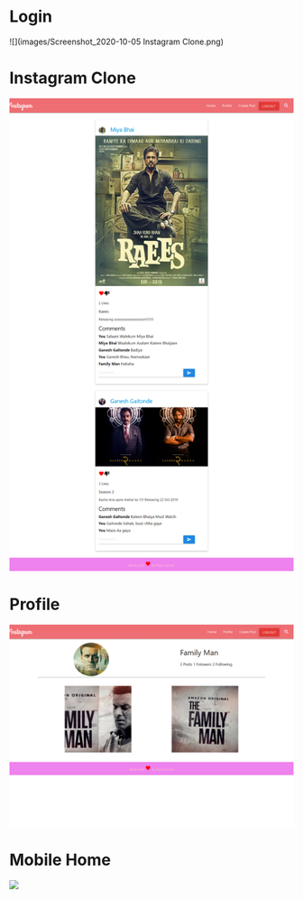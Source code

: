 # Login
![](images/Screenshot_2020-10-05 Instagram Clone.png)
# Instagram Clone
![](images/home.png)
# Profile
![](images/profile.png)
# Mobile Home
![](images/phoneHome.png)
